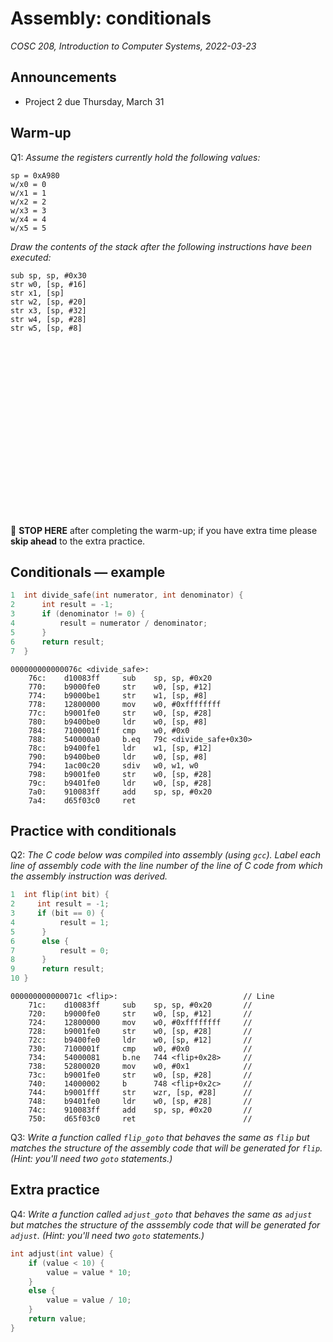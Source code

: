 # Assembly: conditionals
_COSC 208, Introduction to Computer Systems, 2022-03-23_

## Announcements
* Project 2 due Thursday, March 31 

## Warm-up
Q1: _Assume the registers currently hold the following values:_
```
sp = 0xA980
w/x0 = 0
w/x1 = 1
w/x2 = 2
w/x3 = 3
w/x4 = 4
w/x5 = 5
```
_Draw the contents of the stack after the following instructions have been executed:_
```
sub sp, sp, #0x30
str w0, [sp, #16]
str x1, [sp]
str w2, [sp, #20]
str x3, [sp, #32]
str w4, [sp, #28]
str w5, [sp, #8]
```
```





















```

🛑 **STOP HERE** after completing the warm-up; if you have extra time please **skip ahead** to the extra practice.

<div style="page-break-after:always;"></div>

## Conditionals — example
```C
1  int divide_safe(int numerator, int denominator) {
2      int result = -1;
3      if (denominator != 0) {
4          result = numerator / denominator;
5      }
6      return result;
7  }
```
```
000000000000076c <divide_safe>:
    76c:    d10083ff     sub    sp, sp, #0x20
    770:    b9000fe0     str    w0, [sp, #12]
    774:    b9000be1     str    w1, [sp, #8]
    778:    12800000     mov    w0, #0xffffffff
    77c:    b9001fe0     str    w0, [sp, #28]
    780:    b9400be0     ldr    w0, [sp, #8]
    784:    7100001f     cmp    w0, #0x0
    788:    540000a0     b.eq   79c <divide_safe+0x30>
    78c:    b9400fe1     ldr    w1, [sp, #12]
    790:    b9400be0     ldr    w0, [sp, #8]
    794:    1ac00c20     sdiv   w0, w1, w0
    798:    b9001fe0     str    w0, [sp, #28]
    79c:    b9401fe0     ldr    w0, [sp, #28]
    7a0:    910083ff     add    sp, sp, #0x20
    7a4:    d65f03c0     ret
```

<div style="page-break-after:always;"></div>

## Practice with conditionals
Q2: _The C code below was compiled into assembly (using `gcc`). Label each line of assembly code with the line number of the line of C code from which the assembly instruction was derived._ 
```C
1  int flip(int bit) {
2     int result = -1;
3     if (bit == 0) {
4          result = 1; 
5      } 
6      else {
7          result = 0;
8      }
9      return result;
10 }
```
```
000000000000071c <flip>:                            // Line
    71c:    d10083ff     sub    sp, sp, #0x20       // 
    720:    b9000fe0     str    w0, [sp, #12]       // 
    724:    12800000     mov    w0, #0xffffffff     // 
    728:    b9001fe0     str    w0, [sp, #28]       // 
    72c:    b9400fe0     ldr    w0, [sp, #12]       // 
    730:    7100001f     cmp    w0, #0x0            //
    734:    54000081     b.ne   744 <flip+0x28>     // 
    738:    52800020     mov    w0, #0x1            // 
    73c:    b9001fe0     str    w0, [sp, #28]       // 
    740:    14000002     b      748 <flip+0x2c>     // 
    744:    b9001fff     str    wzr, [sp, #28]      // 
    748:    b9401fe0     ldr    w0, [sp, #28]       // 
    74c:    910083ff     add    sp, sp, #0x20       // 
    750:    d65f03c0     ret                        // 
```

Q3: _Write a function called `flip_goto` that behaves the same as `flip` but matches the structure of the assembly code that will be generated for `flip`. (Hint: you'll need two `goto` statements.)_

<div style="page-break-after:always;"></div>

## Extra practice
Q4: _Write a function called `adjust_goto` that behaves the same as `adjust` but matches the structure of the asssembly code that will be generated for `adjust`. (Hint: you'll need two `goto` statements.)_
```C
int adjust(int value) {
    if (value < 10) {
        value = value * 10;
    }
    else {
        value = value / 10;
    }
    return value;
}
```